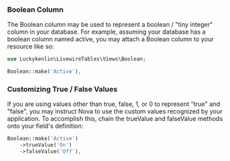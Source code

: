 ### Boolean Column
The Boolean column may be used to represent a boolean / "tiny integer" column in your database. For example, assuming your database has a boolean column named active, you may attach a Boolean column to your resource like so:

```php 
use Luckykenlin\LivewireTables\Views\Boolean;

Boolean::make('Active'),
```

### Customizing True / False Values
If you are using values other than true, false, 1, or 0 to represent "true" and "false", you may instruct Nova to use the custom values recognized by your application. To accomplish this, chain the trueValue and falseValue methods onto your field's definition:

```php 
Boolean::make('Active')
    ->trueValue('On')
    ->falseValue('Off'),
```
